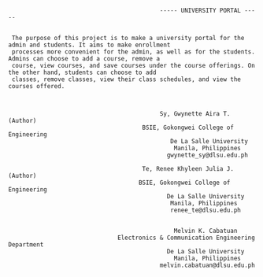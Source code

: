                                                ----- UNIVERSITY PORTAL -----


     The purpose of this project is to make a university portal for the admin and students. It aims to make enrollment
     processes more convenient for the admin, as well as for the students. Admins can choose to add a course, remove a
     course, view courses, and save courses under the course offerings. On the other hand, students can choose to add 
     classes, remove classes, view their class schedules, and view the courses offered.


                                                      
                                               Sy, Gwynette Aira T. (Author)
                                          BSIE, Gokongwei College of Engineering
                                                  De La Salle University
                                                   Manila, Philippines
                                                 gwynette_sy@dlsu.edu.ph

                                          Te, Renee Khyleen Julia J. (Author)
                                         BSIE, Gokongwei College of Engineering
                                                 De La Salle University
                                                  Manila, Philippines
                                                  renee_te@dlsu.edu.ph
                                                        
                                                                                                              
                                                   Melvin K. Cabatuan                                                              
                                   Electronics & Communication Engineering Department
                                                 De La Salle University
                                                   Manila, Philippines
                                               melvin.cabatuan@dlsu.edu.ph
